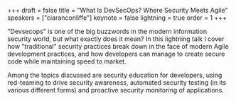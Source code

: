 +++
draft = false
title = "What Is DevSecOps? Where Security Meets Agile"
speakers = ["ciaranconliffe"]
keynote = false
lightning = true
order = 1
+++

"Devsecops" is one of the big buzzwords in the modern information security world, but what exactly does it mean? In this lightning talk I cover how "traditional" security practices break down in the face of modern Agile development practices, and how developers can manage to create secure code while maintaining speed to market.

Among the topics discussed are security education for developers, using red-teaming to drive security awareness, automated security testing (in its various different forms) and proactive security monitoring of applications.